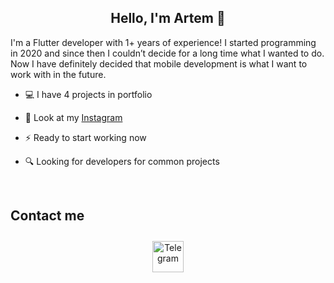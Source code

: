 ## <div align="center">Hello, I'm Artem 👋

I'm a Flutter developer with 1+ years of experience! I started programming in 2020 and since then I couldn’t decide for a long time what I wanted to do.  Now I have definitely decided that mobile development is what I want to work with in the future.</div>  
  

- 💻 I have 4 projects in portfolio  
  

- 👀 Look at my [Instagram](https://www.instagram.com/kobetskiy.dev)  
  

- ⚡️ Ready to start working now  
  

- 🔍 Looking for developers for common projects  
  

<br/>  

## Contact me 
<div align="center">  
<a href="https://t.me/kobetskiy" target="_blank"><img style="margin: 10px" src="https://icons8.com/icon/63306/telegram-app" alt="Telegram" height="50" /></a>  
</div>  

<br/> 

